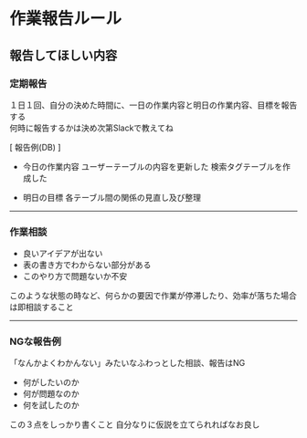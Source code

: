 # 作業報告ルール

## 報告してほしい内容

### 定期報告
１日１回、自分の決めた時間に、一日の作業内容と明日の作業内容、目標を報告する<br>
何時に報告するかは決め次第Slackで教えてね

[ 報告例(DB) ]

* 今日の作業内容
ユーザーテーブルの内容を更新した
検索タグテーブルを作成した

* 明日の目標
各テーブル間の関係の見直し及び整理

---

### 作業相談
* 良いアイデアが出ない
* 表の書き方でわからない部分がある
* このやり方で問題ないか不安

このような状態の時など、何らかの要因で作業が停滞したり、効率が落ちた場合は即相談すること

---

### NGな報告例
「なんかよくわかんない」みたいなふわっとした相談、報告はNG
* 何がしたいのか
* 何が問題なのか
* 何を試したのか

この３点をしっかり書くこと
自分なりに仮説を立てられればなお良し
